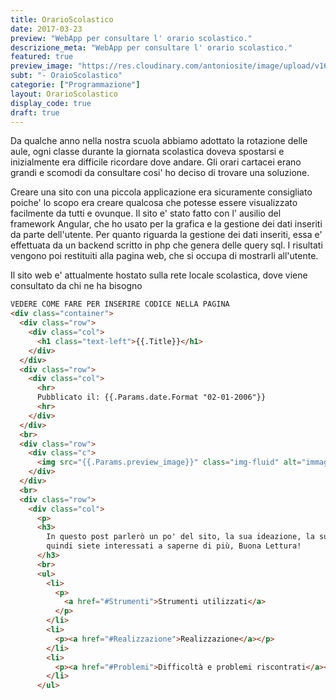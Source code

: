 ```yaml
---
title: OrarioScolastico
date: 2017-03-23
preview: "WebApp per consultare l' orario scolastico."
descrizione_meta: "WebApp per consultare l' orario scolastico."
featured: true
preview_image: "https://res.cloudinary.com/antoniosite/image/upload/v1600588849/Immagini_post/OrarioScolastico_bsr7o4.png"
subt: "- OraioScolastico"
categorie: ["Programmazione"]
layout: OrarioScolastico
display_code: true
draft: true
---
```


Da qualche anno nella nostra scuola abbiamo adottato la rotazione delle aule, ogni classe durante la giornata scolastica doveva spostarsi e inizialmente era difficile ricordare dove andare. Gli orari cartacei erano grandi e scomodi da consultare cosi' ho deciso di trovare una soluzione.

Creare una sito con una piccola applicazione era sicuramente consigliato poiche' lo scopo era creare qualcosa che potesse essere visualizzato facilmente da tutti e ovunque. Il sito e' stato fatto con l' ausilio del framework Angular, che ho usato per la grafica e la gestione dei dati inseriti da parte dell'utente. Per quanto riguarda la gestione dei dati inseriti, essa e' effettuata da un backend scritto in php che genera delle query sql. I risultati vengono poi restituiti alla pagina web, che si occupa di mostrarli all'utente.

Il sito web e' attualmente hostato sulla rete locale scolastica, dove viene consultato da chi ne ha bisogno

```html
VEDERE COME FARE PER INSERIRE CODICE NELLA PAGINA
<div class="container">
  <div class="row">
    <div class="col">
      <h1 class="text-left">{{.Title}}</h1>
    </div>
  </div>
  <div class="row">
    <div class="col">
      <hr>
      Pubblicato il: {{.Params.date.Format "02-01-2006"}}
      <hr>
    </div>
  </div>
  <br>
  <div class="row">
    <div class="c">
      <img src="{{.Params.preview_image}}" class="img-fluid" alt="immagine {{.Title}}">
    </div>
  </div>
  <br>
  <div class="row">
    <div class="col">
      <p>
      <h3>
        In questo post parlerò un po' del sito, la sua ideazione, la sua creazione e delle le teconologie utilizzate. Se
        quindi siete interessati a saperne di più, Buona Lettura!
      </h3>
      <br>
      <ul>
        <li>
          <p>
            <a href="#Strumenti">Strumenti utilizzati</a>
          </p>
        </li>
        <li>
          <p><a href="#Realizzazione">Realizzazione</a></p>
        </li>
        <li>
          <p><a href="#Problemi">Difficoltà e problemi riscontrati</a></p>
        </li>
      </ul>
```
